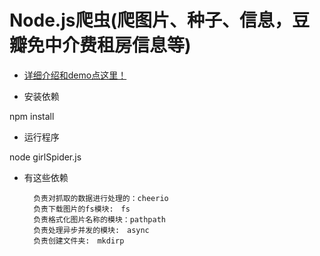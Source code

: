 # Node.js爬虫(爬图片、种子、信息，豆瓣免中介费租房信息等) #

- [详细介绍和demo点这里！](https://github.com/huangshanhe/nodejs-Spider/blob/master/node%E7%88%AC%E8%99%AB%E4%BB%8B%E7%BB%8D.md)

- 安装依赖

npm install

- 运行程序

node girlSpider.js

- 有这些依赖

        负责对抓取的数据进行处理的：cheerio
        负责下载图片的fs模块:　fs
        负责格式化图片名称的模块：pathpath
        负责处理异步并发的模块:　async
        负责创建文件夹:　mkdirp

